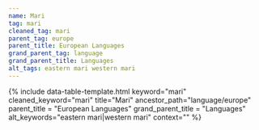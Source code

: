 ```yaml
---
name: Mari
tag: mari
cleaned_tag: mari
parent_tag: europe
parent_title: European Languages
grand_parent_tag: language
grand_parent_title: Languages
alt_tags: eastern mari western mari
---
```


{% include data-table-template.html 
  keyword="mari" 
  cleaned_keyword="mari" 
  title="Mari"
  ancestor_path="language/europe" 
  parent_title = "European Languages"
  grand_parent_title = "Languages"
  alt_keywords="eastern mari|western mari"
  context=""
%}


